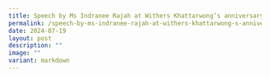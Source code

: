 ```yaml
---
title: Speech by Ms Indranee Rajah at Withers Khattarwong’s anniversary celebrations
permalink: /speech-by-ms-indranee-rajah-at-withers-khattarwong-s-anniversary-celebrations/
date: 2024-07-19
layout: post
description: ""
image: ""
variant: markdown
---
```


